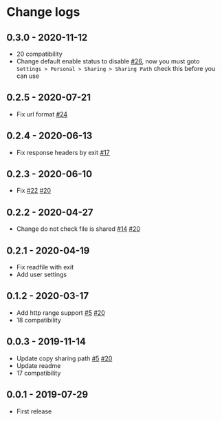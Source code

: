 
# Change logs


## 0.3.0 - 2020-11-12

- 20 compatibility
- Change default enable status to disable [#26](https://github.com/rookie0/nextcloud-sharing-path/issues/26), now you must goto `Settings > Personal > Sharing > Sharing Path` check this before you can use


## 0.2.5 - 2020-07-21 
 
- Fix url format [#24](https://github.com/rookie0/nextcloud-sharing-path/issues/24)


## 0.2.4 - 2020-06-13

- Fix response headers by exit [#17](https://github.com/rookie0/nextcloud-sharing-path/issues/17)


## 0.2.3 - 2020-06-10

- Fix [#22](https://github.com/rookie0/nextcloud-sharing-path/issues/22) [#20](https://github.com/rookie0/nextcloud-sharing-path/issues/20)


## 0.2.2 - 2020-04-27

- Change do not check file is shared [#14](https://github.com/rookie0/nextcloud-sharing-path/issues/22) [#20](https://github.com/rookie0/nextcloud-sharing-path/issues/14)


## 0.2.1 - 2020-04-19

- Fix readfile with exit
- Add user settings


## 0.1.2 - 2020-03-17

- Add http range support [#5](https://github.com/rookie0/nextcloud-sharing-path/issues/22) [#20](https://github.com/rookie0/nextcloud-sharing-path/issues/5)
- 18 compatibility


## 0.0.3 - 2019-11-14

- Update copy sharing path [#5](https://github.com/rookie0/nextcloud-sharing-path/issues/22) [#20](https://github.com/rookie0/nextcloud-sharing-path/issues/5)
- Update readme
- 17 compatibility

## 0.0.1 - 2019-07-29

- First release
